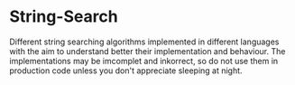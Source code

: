 # String-Search
Different string searching algorithms implemented in different languages with the aim to understand better their implementation and
behaviour. The implementations may be imcomplet and inkorrect, so do not use them in production code unless you don't
appreciate sleeping at night. 

